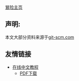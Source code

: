 [冒险主页][main]

## 声明: 
  本文大部分资料来源于[git-scm.com][src3]

## 友情链接 
* [在线中文教程][src1] 
  * [PDF下载][src2]

 [main]: https://github.com/TwilightTian/adventure
 [src1]: https://git-scm.com/book/zh/v2
 [src2]: https://github.com/TwilightTian/adventure/blob/master/Mission-1/Git/progit_v2.1.17.pdf
 [src3]: https://git-scm.com/
